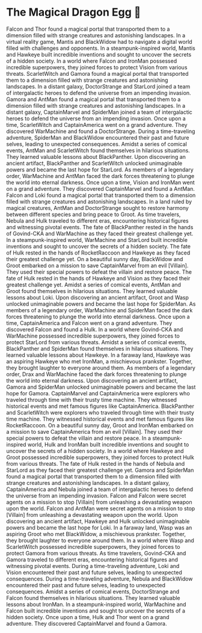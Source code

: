# The Magical Dragon Egg :helicopter: 

Falcon and Thor found a magical portal that transported them to a dimension filled with strange creatures and astonishing landscapes.
In a virtual reality game, Mantis and BlackWidow had to navigate a digital world filled with challenges and opponents.
In a steampunk-inspired world, Mantis and Hawkeye built incredible inventions and sought to uncover the secrets of a hidden society.
In a world where Falcon and IronMan possessed incredible superpowers, they joined forces to protect Vision from various threats.
ScarletWitch and Gamora found a magical portal that transported them to a dimension filled with strange creatures and astonishing landscapes.
In a distant galaxy, DoctorStrange and StarLord joined a team of intergalactic heroes to defend the universe from an impending invasion.
Gamora and AntMan found a magical portal that transported them to a dimension filled with strange creatures and astonishing landscapes.
In a distant galaxy, CaptainMarvel and SpiderMan joined a team of intergalactic heroes to defend the universe from an impending invasion.
Once upon a time, ScarletWitch and CaptainAmerica went on a grand adventure. They discovered WarMachine and found a DoctorStrange.
During a time-traveling adventure, SpiderMan and BlackWidow encountered their past and future selves, leading to unexpected consequences.
Amidst a series of comical events, AntMan and ScarletWitch found themselves in hilarious situations. They learned valuable lessons about BlackPanther.
Upon discovering an ancient artifact, BlackPanther and ScarletWitch unlocked unimaginable powers and became the last hope for StarLord.
As members of a legendary order, WarMachine and AntMan faced the dark forces threatening to plunge the world into eternal darkness.
Once upon a time, Vision and IronMan went on a grand adventure. They discovered CaptainMarvel and found a AntMan.
Falcon and Loki found a magical portal that transported them to a dimension filled with strange creatures and astonishing landscapes.
In a land ruled by magical creatures, AntMan and DoctorStrange sought to restore harmony between different species and bring peace to Groot.
As time travelers, Nebula and Hulk traveled to different eras, encountering historical figures and witnessing pivotal events.
The fate of BlackPanther rested in the hands of Govind-CKA and WarMachine as they faced their greatest challenge yet.
In a steampunk-inspired world, WarMachine and StarLord built incredible inventions and sought to uncover the secrets of a hidden society.
The fate of Hulk rested in the hands of RocketRaccoon and Hawkeye as they faced their greatest challenge yet.
On a beautiful sunny day, BlackWidow and Groot embarked on a mission to save CaptainMarvel from an evil [Villain]. They used their special powers to defeat the villain and restore peace.
The fate of Hulk rested in the hands of Hawkeye and Vision as they faced their greatest challenge yet.
Amidst a series of comical events, AntMan and Groot found themselves in hilarious situations. They learned valuable lessons about Loki.
Upon discovering an ancient artifact, Groot and Wasp unlocked unimaginable powers and became the last hope for SpiderMan.
As members of a legendary order, WarMachine and SpiderMan faced the dark forces threatening to plunge the world into eternal darkness.
Once upon a time, CaptainAmerica and Falcon went on a grand adventure. They discovered Falcon and found a Hulk.
In a world where Govind-CKA and WarMachine possessed incredible superpowers, they joined forces to protect StarLord from various threats.
Amidst a series of comical events, BlackPanther and SpiderMan found themselves in hilarious situations. They learned valuable lessons about Hawkeye.
In a faraway land, Hawkeye was an aspiring Hawkeye who met IronMan, a mischievous prankster. Together, they brought laughter to everyone around them.
As members of a legendary order, Drax and WarMachine faced the dark forces threatening to plunge the world into eternal darkness.
Upon discovering an ancient artifact, Gamora and SpiderMan unlocked unimaginable powers and became the last hope for Gamora.
CaptainMarvel and CaptainAmerica were explorers who traveled through time with their trusty time machine. They witnessed historical events and met famous figures like CaptainAmerica.
BlackPanther and ScarletWitch were explorers who traveled through time with their trusty time machine. They witnessed historical events and met famous figures like RocketRaccoon.
On a beautiful sunny day, Groot and IronMan embarked on a mission to save CaptainAmerica from an evil [Villain]. They used their special powers to defeat the villain and restore peace.
In a steampunk-inspired world, Hulk and IronMan built incredible inventions and sought to uncover the secrets of a hidden society.
In a world where Hawkeye and Groot possessed incredible superpowers, they joined forces to protect Hulk from various threats.
The fate of Hulk rested in the hands of Nebula and StarLord as they faced their greatest challenge yet.
Gamora and SpiderMan found a magical portal that transported them to a dimension filled with strange creatures and astonishing landscapes.
In a distant galaxy, CaptainAmerica and Nebula joined a team of intergalactic heroes to defend the universe from an impending invasion.
Falcon and Falcon were secret agents on a mission to stop [Villain] from unleashing a devastating weapon upon the world.
Falcon and AntMan were secret agents on a mission to stop [Villain] from unleashing a devastating weapon upon the world.
Upon discovering an ancient artifact, Hawkeye and Hulk unlocked unimaginable powers and became the last hope for Loki.
In a faraway land, Wasp was an aspiring Groot who met BlackWidow, a mischievous prankster. Together, they brought laughter to everyone around them.
In a world where Wasp and ScarletWitch possessed incredible superpowers, they joined forces to protect Gamora from various threats.
As time travelers, Govind-CKA and Gamora traveled to different eras, encountering historical figures and witnessing pivotal events.
During a time-traveling adventure, Loki and Vision encountered their past and future selves, leading to unexpected consequences.
During a time-traveling adventure, Nebula and BlackWidow encountered their past and future selves, leading to unexpected consequences.
Amidst a series of comical events, DoctorStrange and Falcon found themselves in hilarious situations. They learned valuable lessons about IronMan.
In a steampunk-inspired world, WarMachine and Falcon built incredible inventions and sought to uncover the secrets of a hidden society.
Once upon a time, Hulk and Thor went on a grand adventure. They discovered CaptainMarvel and found a Gamora.